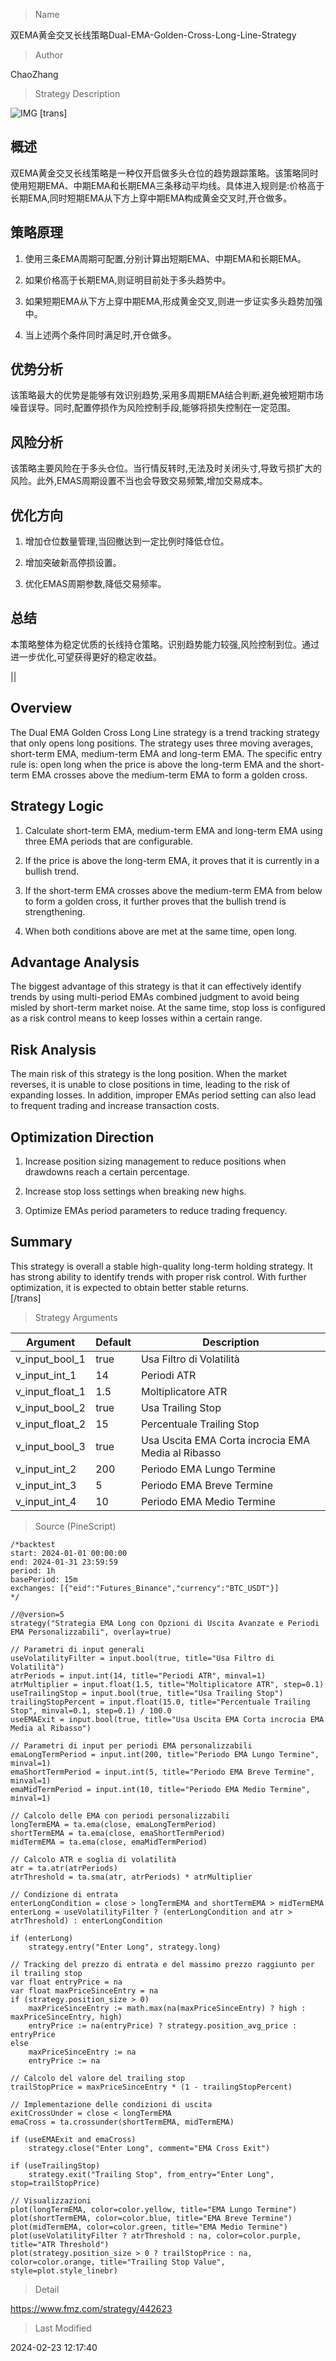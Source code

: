 
> Name

双EMA黄金交叉长线策略Dual-EMA-Golden-Cross-Long-Line-Strategy

> Author

ChaoZhang

> Strategy Description

![IMG](https://www.fmz.com/upload/asset/ed2bd65340652c549a.png)
[trans]
## 概述

双EMA黄金交叉长线策略是一种仅开启做多头仓位的趋势跟踪策略。该策略同时使用短期EMA、中期EMA和长期EMA三条移动平均线。具体进入规则是:价格高于长期EMA,同时短期EMA从下方上穿中期EMA构成黄金交叉时,开仓做多。

## 策略原理   

1. 使用三条EMA周期可配置,分别计算出短期EMA、中期EMA和长期EMA。

2. 如果价格高于长期EMA,则证明目前处于多头趋势中。

3. 如果短期EMA从下方上穿中期EMA,形成黄金交叉,则进一步证实多头趋势加强中。

4. 当上述两个条件同时满足时,开仓做多。

## 优势分析

该策略最大的优势是能够有效识别趋势,采用多周期EMA结合判断,避免被短期市场噪音误导。同时,配置停损作为风险控制手段,能够将损失控制在一定范围。

## 风险分析  

该策略主要风险在于多头仓位。当行情反转时,无法及时关闭头寸,导致亏损扩大的风险。此外,EMAS周期设置不当也会导致交易频繁,增加交易成本。

## 优化方向  

1. 增加仓位数量管理,当回撤达到一定比例时降低仓位。

2. 增加突破新高停损设置。

3. 优化EMAS周期参数,降低交易频率。 


## 总结  

本策略整体为稳定优质的长线持仓策略。识别趋势能力较强,风险控制到位。通过进一步优化,可望获得更好的稳定收益。

||

## Overview  

The Dual EMA Golden Cross Long Line strategy is a trend tracking strategy that only opens long positions. The strategy uses three moving averages, short-term EMA, medium-term EMA and long-term EMA. The specific entry rule is: open long when the price is above the long-term EMA and the short-term EMA crosses above the medium-term EMA to form a golden cross.  

## Strategy Logic    

1. Calculate short-term EMA, medium-term EMA and long-term EMA using three EMA periods that are configurable.  

2. If the price is above the long-term EMA, it proves that it is currently in a bullish trend.  

3. If the short-term EMA crosses above the medium-term EMA from below to form a golden cross, it further proves that the bullish trend is strengthening.  

4. When both conditions above are met at the same time, open long.  

## Advantage Analysis   

The biggest advantage of this strategy is that it can effectively identify trends by using multi-period EMAs combined judgment to avoid being misled by short-term market noise. At the same time, stop loss is configured as a risk control means to keep losses within a certain range.  

## Risk Analysis    

The main risk of this strategy is the long position. When the market reverses, it is unable to close positions in time, leading to the risk of expanding losses. In addition, improper EMAs period setting can also lead to frequent trading and increase transaction costs.  

## Optimization Direction   

1. Increase position sizing management to reduce positions when drawdowns reach a certain percentage.  

2. Increase stop loss settings when breaking new highs.  

3. Optimize EMAs period parameters to reduce trading frequency.   

## Summary   

This strategy is overall a stable high-quality long-term holding strategy. It has strong ability to identify trends with proper risk control. With further optimization, it is expected to obtain better stable returns.  
[/trans]

> Strategy Arguments



|Argument|Default|Description|
|----|----|----|
|v_input_bool_1|true|Usa Filtro di Volatilità|
|v_input_int_1|14|Periodi ATR|
|v_input_float_1|1.5|Moltiplicatore ATR|
|v_input_bool_2|true|Usa Trailing Stop|
|v_input_float_2|15|Percentuale Trailing Stop|
|v_input_bool_3|true|Usa Uscita EMA Corta incrocia EMA Media al Ribasso|
|v_input_int_2|200|Periodo EMA Lungo Termine|
|v_input_int_3|5|Periodo EMA Breve Termine|
|v_input_int_4|10|Periodo EMA Medio Termine|


> Source (PineScript)

``` pinescript
/*backtest
start: 2024-01-01 00:00:00
end: 2024-01-31 23:59:59
period: 1h
basePeriod: 15m
exchanges: [{"eid":"Futures_Binance","currency":"BTC_USDT"}]
*/

//@version=5
strategy("Strategia EMA Long con Opzioni di Uscita Avanzate e Periodi EMA Personalizzabili", overlay=true)

// Parametri di input generali
useVolatilityFilter = input.bool(true, title="Usa Filtro di Volatilità")
atrPeriods = input.int(14, title="Periodi ATR", minval=1)
atrMultiplier = input.float(1.5, title="Moltiplicatore ATR", step=0.1)
useTrailingStop = input.bool(true, title="Usa Trailing Stop")
trailingStopPercent = input.float(15.0, title="Percentuale Trailing Stop", minval=0.1, step=0.1) / 100.0
useEMAExit = input.bool(true, title="Usa Uscita EMA Corta incrocia EMA Media al Ribasso")

// Parametri di input per periodi EMA personalizzabili
emaLongTermPeriod = input.int(200, title="Periodo EMA Lungo Termine", minval=1)
emaShortTermPeriod = input.int(5, title="Periodo EMA Breve Termine", minval=1)
emaMidTermPeriod = input.int(10, title="Periodo EMA Medio Termine", minval=1)

// Calcolo delle EMA con periodi personalizzabili
longTermEMA = ta.ema(close, emaLongTermPeriod)
shortTermEMA = ta.ema(close, emaShortTermPeriod)
midTermEMA = ta.ema(close, emaMidTermPeriod)

// Calcolo ATR e soglia di volatilità
atr = ta.atr(atrPeriods)
atrThreshold = ta.sma(atr, atrPeriods) * atrMultiplier

// Condizione di entrata
enterLongCondition = close > longTermEMA and shortTermEMA > midTermEMA
enterLong = useVolatilityFilter ? (enterLongCondition and atr > atrThreshold) : enterLongCondition

if (enterLong)
    strategy.entry("Enter Long", strategy.long)

// Tracking del prezzo di entrata e del massimo prezzo raggiunto per il trailing stop
var float entryPrice = na
var float maxPriceSinceEntry = na
if (strategy.position_size > 0)
    maxPriceSinceEntry := math.max(na(maxPriceSinceEntry) ? high : maxPriceSinceEntry, high)
    entryPrice := na(entryPrice) ? strategy.position_avg_price : entryPrice
else
    maxPriceSinceEntry := na
    entryPrice := na

// Calcolo del valore del trailing stop
trailStopPrice = maxPriceSinceEntry * (1 - trailingStopPercent)

// Implementazione delle condizioni di uscita
exitCrossUnder = close < longTermEMA
emaCross = ta.crossunder(shortTermEMA, midTermEMA)

if (useEMAExit and emaCross)
    strategy.close("Enter Long", comment="EMA Cross Exit")

if (useTrailingStop)
    strategy.exit("Trailing Stop", from_entry="Enter Long", stop=trailStopPrice)

// Visualizzazioni
plot(longTermEMA, color=color.yellow, title="EMA Lungo Termine")
plot(shortTermEMA, color=color.blue, title="EMA Breve Termine")
plot(midTermEMA, color=color.green, title="EMA Medio Termine")
plot(useVolatilityFilter ? atrThreshold : na, color=color.purple, title="ATR Threshold")
plot(strategy.position_size > 0 ? trailStopPrice : na, color=color.orange, title="Trailing Stop Value", style=plot.style_linebr)
```

> Detail

https://www.fmz.com/strategy/442623

> Last Modified

2024-02-23 12:17:40
